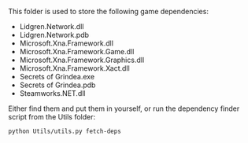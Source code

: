 This folder is used to store the following game dependencies:

- Lidgren.Network.dll
- Lidgren.Network.pdb
- Microsoft.Xna.Framework.dll
- Microsoft.Xna.Framework.Game.dll
- Microsoft.Xna.Framework.Graphics.dll
- Microsoft.Xna.Framework.Xact.dll
- Secrets of Grindea.exe
- Secrets of Grindea.pdb
- Steamworks.NET.dll

Either find them and put them in yourself, or run the dependency finder script from the Utils folder:

```
python Utils/utils.py fetch-deps
```
